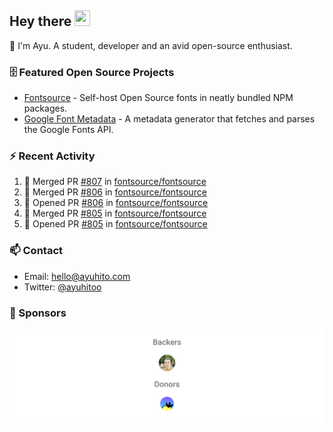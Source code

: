 ## Hey there <img src="https://media.giphy.com/media/hvRJCLFzcasrR4ia7z/giphy.gif" width="25" height="25">

📝 I'm Ayu. A student, developer and an avid open-source enthusiast.

### 🗄 Featured Open Source Projects

- [Fontsource](https://github.com/fontsource/fontsource) - Self-host Open Source fonts in neatly bundled NPM packages.
- [Google Font Metadata](https://github.com/fontsource/google-font-metadata) - A metadata generator that fetches and parses the Google Fonts API.

### ⚡ Recent Activity

<!--START_SECTION:activity-->

1. 🎉 Merged PR [#807](https://github.com/fontsource/fontsource/pull/807) in [fontsource/fontsource](https://github.com/fontsource/fontsource)
2. 🎉 Merged PR [#806](https://github.com/fontsource/fontsource/pull/806) in [fontsource/fontsource](https://github.com/fontsource/fontsource)
3. 💪 Opened PR [#806](https://github.com/fontsource/fontsource/pull/806) in [fontsource/fontsource](https://github.com/fontsource/fontsource)
4. 🎉 Merged PR [#805](https://github.com/fontsource/fontsource/pull/805) in [fontsource/fontsource](https://github.com/fontsource/fontsource)
5. 💪 Opened PR [#805](https://github.com/fontsource/fontsource/pull/805) in [fontsource/fontsource](https://github.com/fontsource/fontsource)
<!--END_SECTION:activity-->

### 📫 Contact

- Email: hello@ayuhito.com
- Twitter: [@ayuhitoo](https://twitter.com/ayuhitoo)

### :sparkling_heart: Sponsors

<p align="center">
  <a href="https://cdn.jsdelivr.net/gh/ayuhito/ayuhito/sponsors.svg">
    <img src='https://raw.githubusercontent.com/ayuhito/ayuhito/master/sponsors.svg'/>
  </a>
</p>
